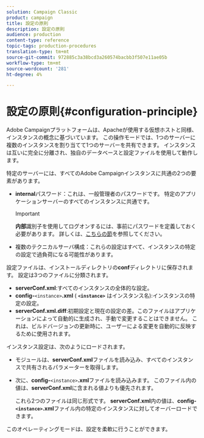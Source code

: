 ```yaml
---
solution: Campaign Classic
product: campaign
title: 設定の原則
description: 設定の原則
audience: production
content-type: reference
topic-tags: production-procedures
translation-type: tm+mt
source-git-commit: 972885c3a38bcd3a260574bacbb3f507e11ae05b
workflow-type: tm+mt
source-wordcount: '281'
ht-degree: 4%

---
```



# 設定の原則{#configuration-principle}

Adobe Campaignプラットフォームは、Apacheが使用する仮想ホストと同様、インスタンスの概念に基づいています。 この操作モードでは、1つのサーバーに複数のインスタンスを割り当てて1つのサーバーを共有できます。 インスタンスは互いに完全に分離され、独自のデータベースと設定ファイルを使用して動作します。

特定のサーバーには、すべてのAdobe Campaignインスタンスに共通の2つの要素があります。

* **internal**&#x200B;パスワード：これは、一般管理者のパスワードです。 特定のアプリケーションサーバーのすべてのインスタンスに共通です。

   >[!IMPORTANT]
   >
   >**内部**&#x200B;識別子を使用してログオンするには、事前にパスワードを定義しておく必要があります。 詳しくは、[こちらの節](../../installation/using/campaign-server-configuration.md#internal-identifier)を参照してください。

* 複数のテクニカルサーバ構成：これらの設定はすべて、インスタンスの特定の設定で過負荷になる可能性があります。

設定ファイルは、インストールディレクトリの&#x200B;**conf**&#x200B;ディレクトリに保存されます。 設定は3つのファイルに分類されます。

* **serverConf.xml**:すべてのインスタンスの全体的な設定。
* **config-**`<instance>`**.xml** ( **`<instance>`** はインスタンス名):インスタンスの特定の設定。
* **serverConf.xml.diff**:初期設定と現在の設定の差。このファイルはアプリケーションによって自動的に生成され、手動で変更することはできません。 これは、ビルドバージョンの更新時に、ユーザーによる変更を自動的に反映するために使用されます。

インスタンス設定は、次のようにロードされます。

* モジュールは、**serverConf.xml**&#x200B;ファイルを読み込み、すべてのインスタンスで共有されるパラメーターを取得します。
* 次に、**config-**`<instance>`**.xml**&#x200B;ファイルを読み込みます。 このファイル内の値は、**serverConf.xml**&#x200B;に含まれる値よりも優先されます。

   これら2つのファイルは同じ形式です。 **serverConf.xml**&#x200B;内の値は、**config-`<instance>`.xml**&#x200B;ファイル内の特定のインスタンスに対してオーバーロードできます。

このオペレーティングモードは、設定を柔軟に行うことができます。
